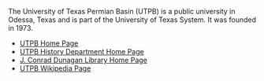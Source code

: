 The University of Texas Permian Basin (UTPB) is a public university in Odessa, Texas and is part of the University of Texas System. It was founded in 1973.

* [UTPB Home Page](https://www.utpb.edu/)
* [UTPB History Department Home Page](https://www.utpb.edu/academics/colleges/arts-sciences/departments/history/index)
* [J. Conrad Dunagan Library Home Page](https://www.utpb.edu/library/index)
* [UTPB Wikipedia Page](https://en.wikipedia.org/wiki/University_of_Texas_Permian_Basin)
